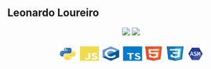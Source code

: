 ## Leonardo Loureiro

<div align="center">
  <img height="130em" src="https://github-readme-stats.vercel.app/api?username=Leonardo-Costa&show_icons=true&theme=&include_all_commits=true&count_private=true"/>
  <img height="130em" src="https://github-readme-stats.vercel.app/api/top-langs/?username=Leonardo-Costa&layout=compact&langs_count=16&theme="/>
</div>
  
<div align="center">
  <div style="display: inline_block"><br>   
    <img align="center" alt="Python" height="30" width="40" src="https://raw.githubusercontent.com/devicons/devicon/master/icons/python/python-original.svg">
    <img align="center" alt="Js" height="30" width="40" src="https://raw.githubusercontent.com/devicons/devicon/master/icons/javascript/javascript-plain.svg">
    <img align="center" alt="C" height="30" width="40" src="https://raw.githubusercontent.com/devicons/devicon/master/icons/c/c-original.svg">
    <img align="center" alt="Ts" height="30" width="40" src="https://raw.githubusercontent.com/devicons/devicon/master/icons/typescript/typescript-plain.svg">
    <img align="center" alt="HTML" height="30" width="40" src="https://raw.githubusercontent.com/devicons/devicon/master/icons/html5/html5-original.svg">
    <img align="center" alt="CSS" height="30" width="40" src="https://raw.githubusercontent.com/devicons/devicon/master/icons/css3/css3-original.svg">
    <img align="center" alt="C" height="35" width="35" src="https://raw.githubusercontent.com/anamueller/AnaMueller/main/Assembly-logo-removebg-preview.png">
  </div>
</div>

